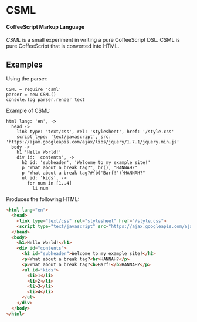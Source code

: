# CSML
#### CoffeeScript Markup Language

*CSML* is a small experiment in writing a pure CoffeeScript DSL.  CSML is pure CoffeeScript
that is converted into HTML.

## Examples
Using the parser:

    CSML = require 'csml'
    parser = new CSML()
    console.log parser.render text

Example of CSML:

```coffee-script
html lang: 'en', ->
  head ->
    link type: 'text/css', rel: 'stylesheet', href: '/style.css'
    script type: 'text/javascript', src: 'https://ajax.googleapis.com/ajax/libs/jquery/1.7.1/jquery.min.js'
  body ->
    h1 'Hello World!'
    div id: 'contents', ->
      h2 id: 'subheader', 'Welcome to my example site!'
      p "What about a break tag?", br(), "HANNAH?"
      p "What about a break tag?#{b('Barf!')}HANNAH?"
      ul id: 'kids', ->
        for num in [1..4]
          li num
```

Produces the following HTML:

```html
<html lang="en">
  <head>
    <link type="text/css" rel="stylesheet" href="/style.css">
    <script type="text/javascript" src="https://ajax.googleapis.com/ajax/libs/jquery/1.7.1/jquery.min.js"></script>
  </head>
  <body>
    <h1>Hello World!</h1>
    <div id="contents">
      <h2 id="subheader">Welcome to my example site!</h2>
      <p>What about a break tag?<br>HANNAH?</p>
      <p>What about a break tag?<b>Barf!</b>HANNAH?</p>
      <ul id="kids">
        <li>1</li>
        <li>2</li>
        <li>3</li>
        <li>4</li>
      </ul>
    </div>
  </body>
</html>
```
